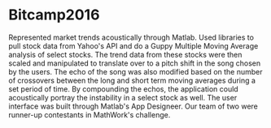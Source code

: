 # Bitcamp2016

Represented market trends acoustically through Matlab.
Used libraries to pull stock data from Yahoo's API and do a Guppy Multiple Moving Average analysis of select stocks. The trend data from these stocks were then scaled and manipulated to translate over to a pitch shift in the song chosen by the users. The echo of the song was also modified based on the number of crossovers between the long and short term moving averages during a set period of time. By compounding the echos, the application could acoustically portray the instability in a select stock as well. The user interface was built through Matlab's App Designeer. Our team of two were runner-up contestants in MathWork's challenge.

